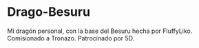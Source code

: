 # Drago-Besuru
Mi dragón personal, con la base del Besuru hecha por FluffyLiko. Comisionado a Tronazo. Patrocinado por 5D.
